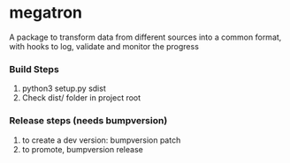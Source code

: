 # megatron
A package to transform data from different sources into a common format, with hooks to log, validate and monitor the progress


### Build Steps
1. python3 setup.py sdist
2. Check dist/ folder in project root

### Release steps (needs bumpversion)
1. to create a dev version: bumpversion patch
2. to promote, bumpversion release
